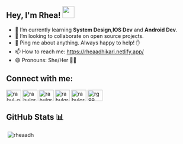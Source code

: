 ## Hey, I'm Rhea! <img src="https://rheaadh.github.io/images/hey.gif" width="32px">

* 🌱  I’m currently learning **System Design**,**IOS Dev** and **Android Dev**.
* 🔭  I’m looking to collaborate on open source projects.
* 💬  Ping me about anything. Always happy to help! ✋
* 📫  How to reach me: https://rheaadhikari.netlify.app/
* 😄  Pronouns: She/Her 👩‍💻

## Connect with me: 
<p align="left">
<a href="https://twitter.com/rheadhikari" target="blank"><img align="center" src="https://cdn.jsdelivr.net/npm/simple-icons@v3/icons/twitter.svg" alt="rahul_grover99" height="30" width="40" /></a>
<a href="https://linkedin.com/in/rhea-adhikari" target="blank"><img align="center" src="https://cdn.jsdelivr.net/npm/simple-icons@v3/icons/linkedin.svg" alt="rahulgrover99" height="30" width="40" /></a>
<a href="https://www.facebook.com/rhea.adhikari.37/" target="blank"><img align="center" src="https://cdn.jsdelivr.net/npm/simple-icons@v3/icons/facebook.svg" alt="rahulgrover1999" height="30" width="40" /></a>
<a href="https://www.codechef.com/users/rhea_adhikari" target="blank"><img align="center" src="https://cdn.jsdelivr.net/npm/simple-icons@3.1.0/icons/codechef.svg" alt="rahulgrover99" height="30" width="40" /></a>
<a href="https://www.hackerrank.com/rheadhikari" target="blank"><img align="center" src="https://cdn.jsdelivr.net/npm/simple-icons@v3/icons/hackerrank.svg" alt="rahulgrover99" height="30" width="40" /></a>
<a href="https://codeforces.com/profile/rhea_adhikari" target="blank"><img align="center" src="https://cdn.jsdelivr.net/npm/simple-icons@3.0.1/icons/codeforces.svg" alt="rg99" height="30" width="40" /></a>
</p>

## GitHub Stats 📊
<p>&nbsp;<img align="center" src="https://github-readme-stats.vercel.app/api?username=rheaadh&show_icons=true&locale=en" alt="rheaadh" /></p>
